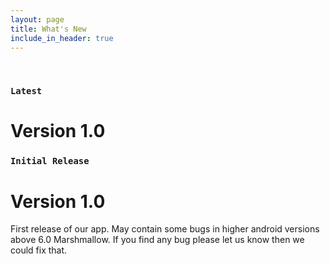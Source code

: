 ```yaml
---
layout: page
title: What's New
include_in_header: true
---
```


<br>

### `Latest`
# **Version 1.0**

### `Initial Release`
# **Version 1.0**
First release of our app. May contain some bugs in higher android versions above 6.0 Marshmallow. If you find any bug please let us know then we could fix that.
<br>
